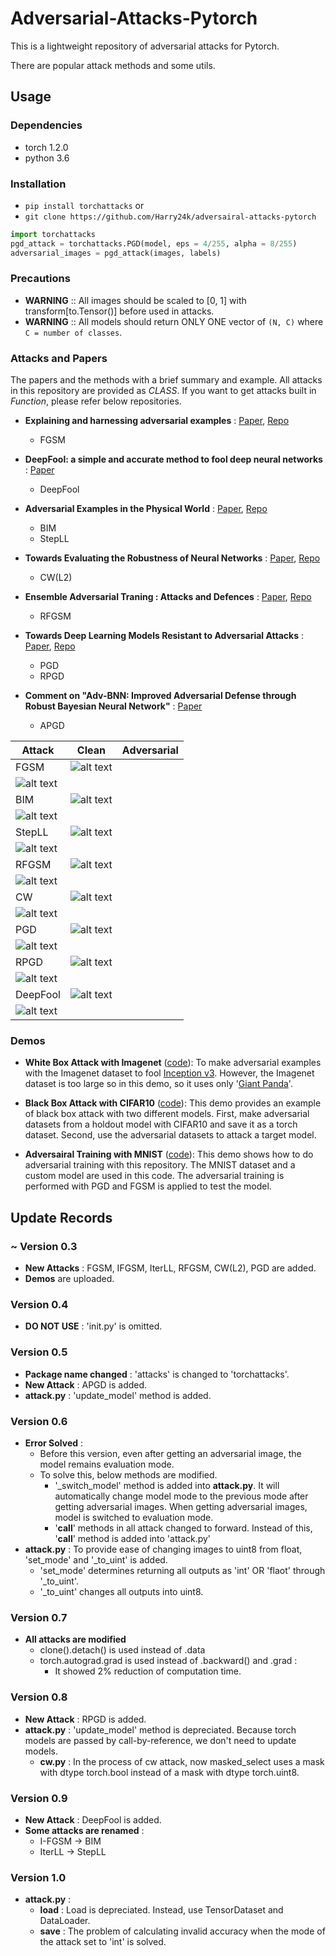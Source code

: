 # Adversarial-Attacks-Pytorch

This is a lightweight repository of adversarial attacks for Pytorch.

There are popular attack methods and some utils.

## Usage

### Dependencies

- torch 1.2.0
- python 3.6

### Installation

- `pip install torchattacks` or
- `git clone https://github.com/Harry24k/adversairal-attacks-pytorch`

```python
import torchattacks
pgd_attack = torchattacks.PGD(model, eps = 4/255, alpha = 8/255)
adversarial_images = pgd_attack(images, labels)
```

### Precautions

* **WARNING** :: All images should be scaled to [0, 1] with transform[to.Tensor()] before used in attacks.
* **WARNING** :: All models should return ONLY ONE vector of `(N, C)` where `C = number of classes`.

### Attacks and Papers

The papers and the methods with a brief summary and example.
All attacks in this repository are provided as *CLASS*.
If you want to get attacks built in *Function*, please refer below repositories.

* **Explaining and harnessing adversarial examples** : [Paper](https://arxiv.org/abs/1412.6572), [Repo](https://github.com/Harry24k/FGSM-pytorch)
  - FGSM

* **DeepFool: a simple and accurate method to fool deep neural networks** : [Paper](https://arxiv.org/abs/1511.04599)
  - DeepFool

* **Adversarial Examples in the Physical World** : [Paper](https://arxiv.org/abs/1607.02533), [Repo](https://github.com/Harry24k/AEPW-pytorch)
  - BIM
  - StepLL

* **Towards Evaluating the Robustness of Neural Networks** : [Paper](https://arxiv.org/abs/1608.04644), [Repo](https://github.com/Harry24k/CW-pytorch)
  - CW(L2)

* **Ensemble Adversarial Traning : Attacks and Defences** : [Paper](https://arxiv.org/abs/1705.07204), [Repo](https://github.com/Harry24k/RFGSM-pytorch)
  - RFGSM

* **Towards Deep Learning Models Resistant to Adversarial Attacks** : [Paper](https://arxiv.org/abs/1706.06083), [Repo](https://github.com/Harry24k/PGD-pytorch)
  - PGD
  - RPGD

* **Comment on "Adv-BNN: Improved Adversarial Defense through Robust Bayesian Neural Network"** : [Paper](https://arxiv.org/abs/1907.00895)
  - APGD

Attack | Clean | Adversarial
--- | --- | ---
FGSM | ![alt text](https://github.com/Harry24k/adversairal-attacks-pytorch/blob/master/pic/clean.png "Clean")
 | ![alt text](https://github.com/Harry24k/adversairal-attacks-pytorch/blob/master/pic/fgsm.png "FGSM")
BIM | ![alt text](https://github.com/Harry24k/adversairal-attacks-pytorch/blob/master/pic/clean.png "Clean")
 | ![alt text](https://github.com/Harry24k/adversairal-attacks-pytorch/blob/master/pic/bim.png "BIM")
StepLL | ![alt text](https://github.com/Harry24k/adversairal-attacks-pytorch/blob/master/pic/clean.png "Clean")
 | ![alt text](https://github.com/Harry24k/adversairal-attacks-pytorch/blob/master/pic/stepll.png "StepLL")
RFGSM | ![alt text](https://github.com/Harry24k/adversairal-attacks-pytorch/blob/master/pic/clean.png "Clean")
 | ![alt text](https://github.com/Harry24k/adversairal-attacks-pytorch/blob/master/pic/rfgsm.png "RFGSM")
CW | ![alt text](https://github.com/Harry24k/adversairal-attacks-pytorch/blob/master/pic/clean.png "Clean")
 | ![alt text](https://github.com/Harry24k/adversairal-attacks-pytorch/blob/master/pic/cw.png "CW")
PGD | ![alt text](https://github.com/Harry24k/adversairal-attacks-pytorch/blob/master/pic/clean.png "Clean")
 | ![alt text](https://github.com/Harry24k/adversairal-attacks-pytorch/blob/master/pic/pgd.png "PGD")
RPGD | ![alt text](https://github.com/Harry24k/adversairal-attacks-pytorch/blob/master/pic/clean.png "Clean")
 | ![alt text](https://github.com/Harry24k/adversairal-attacks-pytorch/blob/master/pic/rpgd.png "RPGD")
DeepFool | ![alt text](https://github.com/Harry24k/adversairal-attacks-pytorch/blob/master/pic/clean.png "Clean")
 | ![alt text](https://github.com/Harry24k/adversairal-attacks-pytorch/blob/master/pic/deepfool.png "DeepFool")

### Demos

* **White Box Attack with Imagenet** ([code](https://github.com/Harry24k/adversairal-attacks-pytorch/blob/master/demos/White%20Box%20Attack%20with%20Imagenet.ipynb)): 
To make adversarial examples with the Imagenet dataset to fool [Inception v3](https://arxiv.org/abs/1512.00567). However, the Imagenet dataset is too large so in this demo, so it uses only '[Giant Panda](http://www.image-net.org/)'.

* **Black Box Attack with CIFAR10** ([code](https://github.com/Harry24k/adversairal-attacks-pytorch/blob/master/demos/Adversairal%20Training%20with%20MNIST.ipynb)): 
This demo provides an example of black box attack with two different models. First, make adversarial datasets from a holdout model with CIFAR10 and save it as a torch dataset. Second, use the adversarial datasets to attack a target model.

* **Adversairal Training with MNIST** ([code](https://github.com/Harry24k/adversairal-attacks-pytorch/blob/master/demos/Adversairal%20Training%20with%20MNIST.ipynb)): 
This demo shows how to do adversarial training with this repository. The MNIST dataset and a custom model are used in this code. The adversarial training is performed with PGD and FGSM is applied to test the model.


## Update Records

### ~ Version 0.3
* **New Attacks** : FGSM, IFGSM, IterLL, RFGSM, CW(L2), PGD are added.
* **Demos** are uploaded.

### Version 0.4
* **DO NOT USE** : 'init.py' is omitted.

### Version 0.5
* **Package name changed** : 'attacks' is changed to 'torchattacks'.
* **New Attack** : APGD is added.
* **attack.py** : 'update_model' method is added.

### Version 0.6
* **Error Solved** : 
    * Before this version, even after getting an adversarial image, the model remains evaluation mode.
    * To solve this, below methods are modified.
        * '_switch_model' method is added into **attack.py**. It will automatically change model mode to the previous mode after getting adversarial images. When getting adversarial images, model is switched to evaluation mode.
        * '__call__' methods in all attack changed to forward. Instead of this, '__call__' method is added into 'attack.py'
* **attack.py** : To provide ease of changing images to uint8 from float, 'set_mode' and '_to_uint' is added.
    * 'set_mode' determines returning all outputs as 'int' OR 'flaot' through '_to_uint'.
    * '_to_uint' changes all outputs into uint8.

### Version 0.7
* **All attacks are modified**
    * clone().detach() is used instead of .data
    * torch.autograd.grad is used instead of .backward() and .grad :
        * It showed 2% reduction of computation time.
    
### Version 0.8
* **New Attack** : RPGD is added.
* **attack.py** : 'update_model' method is depreciated. Because torch models are passed by call-by-reference, we don't need to update models.
    * **cw.py** : In the process of cw attack, now masked_select uses a mask with dtype torch.bool instead of a mask with dtype torch.uint8.

### Version 0.9
* **New Attack** : DeepFool is added.
* **Some attacks are renamed** :
    * I-FGSM -> BIM
    * IterLL -> StepLL

### Version 1.0
* **attack.py** :
    * **load** : Load is depreciated. Instead, use TensorDataset and DataLoader.
    * **save** : The problem of calculating invalid accuracy when the mode of the attack set to 'int' is solved.